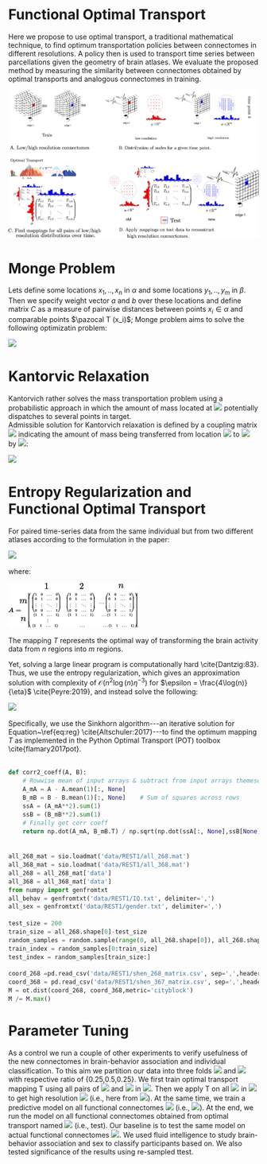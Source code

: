 # Functional Optimal Transport

Here we propose to use optimal transport, a traditional mathematical technique, to find optimum transportation policies between connectomes in different resolutions. A policy then is used to transport time series between parcellations given the geometry of brain atlases.
We evaluate the proposed method by measuring the similarity between connectomes obtained by optimal transports and analogous connectomes in training.

![alt text](fig-1.png)

# Monge Problem
Lets define some locations $x_1,..,x_n$ in $\alpha$ and some locations $y_1,..,y_m$ in $\beta$. Then we specify weight vector $a$ and $b$ over these locations and define matrix $C$ as a measure of pairwise distances between points $x_i \in \alpha$ and comparable points $\pazocal T (x_i)$;
Monge problem aims to solve the following optimizatin problem:

<img src="https://render.githubusercontent.com/render/math?math=\min_{T}\Big\{, \sum_i c(x_i,T(x_i)):T_{\sharp}\alpha =\beta\Big\}">

# Kantorvic Relaxation

Kantorvich rather solves the mass transportation problem using a probabilistic approach in which the amount of mass located at <img src="https://render.githubusercontent.com/render/math?math=x_i"> potentially dispatches to several points in target.  
Admissible solution for Kantorvich relaxation is defined by a coupling matrix <img src="https://render.githubusercontent.com/render/math?math=T\in{R}^{n\times m}"> indicating the amount of mass being transferred from location <img src="https://render.githubusercontent.com/render/math?math=x_i"> to <img src="https://render.githubusercontent.com/render/math?math=y_j"> by <img src="https://render.githubusercontent.com/render/math?math=T_{i,j}">:

<img src="https://render.githubusercontent.com/render/math?math=U(a,b)=\{{T}\in\mathbb{R}^{n\times m}_+:{T}{1}_m =a,{T}^T{1}_n=b\},">

# Entropy Regularization and Functional Optimal Transport

For paired time-series data from the same individual but from two different atlases according to the formulation in the paper:

<img src="https://render.githubusercontent.com/render/math?math=L_c(\mu_t,\nu_t) =\min_{{T}}C^T{T}\textbf{ s.t, }A\underline{{T}}=\begin{bmatrix}\mu_t\\ \nu_t \end{bmatrix}">

where:

![alt text](ot-eq.png)

The mapping ${T}$ represents the optimal way of transforming the brain activity data from $n$ regions into $m$ regions.

 Yet, solving a large linear program is computationally hard \cite{Dantzig:83}.
Thus, we use the  entropy regularization, which gives an approximation solution with complexity of  $\mathcal{O}(n^2\log (n)\eta^{-3})$ for $\epsilon = \frac{4\log(n)}{\eta}$ \cite{Peyre:2019}, and instead solve the following:

<img src="https://render.githubusercontent.com/render/math?math=L_c(\mu_t,\nu_t) =\min_{{T}}C^T {T} - \epsilon H(T)\textbf{ s.t, } A\underline{{T}}=\begin{bmatrix}\mu_t \\ \nu_t \end{bmatrix}">

 Specifically, we use the Sinkhorn algorithm---an iterative solution for Equation~\ref{eq:reg} \cite{Altschuler:2017}---to find the optimum mapping ${T}$ as implemented in the Python Optimal Transport (POT) toolbox \cite{flamary2017pot}.

```python

def corr2_coeff(A, B):
    # Rowwise mean of input arrays & subtract from input arrays themeselves
    A_mA = A - A.mean(1)[:, None]
    B_mB = B - B.mean(1)[:, None]    # Sum of squares across rows
    ssA = (A_mA**2).sum(1)
    ssB = (B_mB**2).sum(1)
    # Finally get corr coeff
    return np.dot(A_mA, B_mB.T) / np.sqrt(np.dot(ssA[:, None],ssB[None]))


all_268_mat = sio.loadmat('data/REST1/all_268.mat')
all_368_mat = sio.loadmat('data/REST1/all_368.mat')
all_268 = all_268_mat['data']
all_368 = all_368_mat['data']
from numpy import genfromtxt
all_behav = genfromtxt('data/REST1/IQ.txt', delimiter=',')
all_sex = genfromtxt('data/REST1/gender.txt', delimiter=',')

test_size = 200
train_size = all_268.shape[0]-test_size
random_samples = random.sample(range(0, all_268.shape[0]), all_268.shape[0])
train_index = random_samples[0:train_size]
test_index = random_samples[train_size:]

coord_268 =pd.read_csv('data/REST1/shen_268_matrix.csv', sep=',',header=None)
coord_368 = pd.read_csv('data/REST1/shen_367_matrix.csv', sep=',',header=None)
M = ot.dist(coord_268, coord_368,metric='cityblock')
M /= M.max()
```


# Parameter Tuning
As a control we run a couple of other experiments to verify usefulness of the new connectomes in brain-behavior association and individual classification.
To this aim we partition our data into three folds <img src="https://render.githubusercontent.com/render/math?math=g_1, g_2,"> and <img src="https://render.githubusercontent.com/render/math?math=g_3"> with respective ratio of \{0.25,0.5,0.25\}. 
We first train optimal transport mapping  T using all pairs of <img src="https://render.githubusercontent.com/render/math?math=\mu"> and <img src="https://render.githubusercontent.com/render/math?math=\nu"> in <img src="https://render.githubusercontent.com/render/math?math=g_1">. 
Then we apply T on all <img src="https://render.githubusercontent.com/render/math?math=\mu"> in <img src="https://render.githubusercontent.com/render/math?math=g_3"> to get high resolution <img src="https://render.githubusercontent.com/render/math?math=\nu"> (i.e., here from <img src="https://render.githubusercontent.com/render/math?math=268 \rightarrow 368">).
At the same time, we train a predictive model on all functional connectomes <img src="https://render.githubusercontent.com/render/math?math=F_{\nu} in g_2"> (i.e., <img src="https://render.githubusercontent.com/render/math?math=F_{\nu}\in\mathbb{R}^{368\times 368}">). 
At the end, we run the model on all functional connectomes obtained from optimal transport named <img src="https://render.githubusercontent.com/render/math?math=F^{T}_{\nu}\in g_3"> (i.e., test).
Our baseline is to test the same model on actual functional connectomes <img src="https://render.githubusercontent.com/render/math?math=F_{\nu}">.
We used fluid intelligence to study brain-behavior association and sex to classify participants based on.
We also tested significance of the results using re-sampled ttest. 

